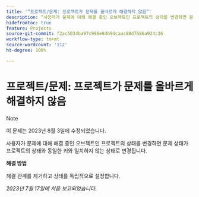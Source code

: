 ```yaml
---
title: '“프로젝트/문제: 프로젝트가 문제를 올바르게 해결하지 않음”'
description: “사용자가 문제에 대해 해결 중인 오브젝트인 프로젝트의 상태를 변경하면 문제 상태가 프로젝트의 상태와 동일한 키와 일치하지 않는 상태로 변경됩니다.”
hidefromtoc: true
feature: Projects
source-git-commit: f2ac5034ba97c996e84b94caac80d7686a924c36
workflow-type: tm+mt
source-wordcount: '112'
ht-degree: 100%

---
```



# 프로젝트/문제: 프로젝트가 문제를 올바르게 해결하지 않음

>[!NOTE]
>
>이 문제는 2023년 8월 3일에 수정되었습니다.

사용자가 문제에 대해 해결 중인 오브젝트인 프로젝트의 상태를 변경하면 문제 상태가 프로젝트의 상태와 동일한 키와 일치하지 않는 상태로 변경됩니다.

**해결 방법**

해결 관계를 제거하고 상태를 독립적으로 설정합니다.

_2023년 7월 17일에 처음 보고되었습니다._
